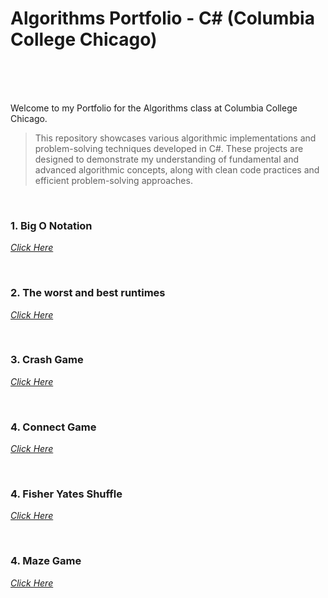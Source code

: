 # Algorithms Portfolio - C# (Columbia College Chicago)<br><br>
<br>

Welcome to my Portfolio for the Algorithms class at Columbia College Chicago. 


  >This repository showcases various algorithmic implementations and problem-solving techniques developed in C#. 
  These projects are designed to demonstrate my understanding of fundamental and advanced algorithmic concepts, 
  along with clean code practices and efficient problem-solving approaches.


<br>
<h3>1. Big O Notation </h3>


<a href="https://github.com/MarinaPollak/Portfolio/tree/main/BigONotation" title="Big O Notation"><i>Click Here</i></a>


<br>
<h3>2. The worst and best runtimes</h3>


<a href="https://github.com/MarinaPollak/Portfolio/tree/main/BuildinganExponentMetho" title="Building Exponential Method"><i>Click Here</i></a>
 

<br>
<h3>3. Crash Game</h3>

<a href="https://github.com/MarinaPollak/Portfolio/tree/main/Match3Recursion" title="Grash Game"><i>Click Here</i></a>



<br>
<h3>4. Connect Game</h3>

<a href="https://github.com/MarinaPollak/Portfolio/tree/main/Connect4WPF" title="Connect"><i>Click Here</i></a>

<br>
<h3>4. Fisher Yates Shuffle</h3>

<a href="https://github.com/MarinaPollak/Portfolio/tree/main/FisherYatesShuffle" title="Fisher Yates Shuffle"><i>Click Here</i></a>

<br>
<h3>4. Maze Game</h3>

<a href="https://github.com/MarinaPollak/Portfolio/tree/main/MaZeGame" title="Maze Game"><i>Click Here</i></a>


